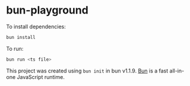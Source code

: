 # bun-playground

To install dependencies:

```bash
bun install
```

To run:

```bash
bun run <ts file>
```

This project was created using `bun init` in bun v1.1.9. [Bun](https://bun.sh) is a fast all-in-one JavaScript runtime.

